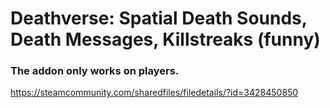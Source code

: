 # Deathverse: Spatial Death Sounds, Death Messages, Killstreaks (funny)
### The addon only works on players.
https://steamcommunity.com/sharedfiles/filedetails/?id=3428450850
